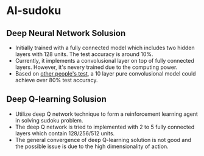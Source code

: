 # AI-sudoku

## Deep Neural Network Solusion
* Initially trained with a fully connected model which includes two hidden layers with 128 units. The test accuracy is around 10%.
* Currently, it implements a convolusional layer on top of fully connected layers. However, it's nevery trained due to the computing power.
* Based on [other people's test](https://github.com/Kyubyong/sudoku), a 10 layer pure convolusional model could achieve over 80% test accuracy. 

## Deep Q-learning Solusion
* Utilize deep Q network technique to form a reinforcement learning agent in solving sudoku problem.
* The deep Q network is tried to implemented with 2 to 5 fully connected layers which contain 128/256/512 units.
* The general convergence of deep Q-learning solution is not good and the possible issue is due to the high dimensionality of action.
